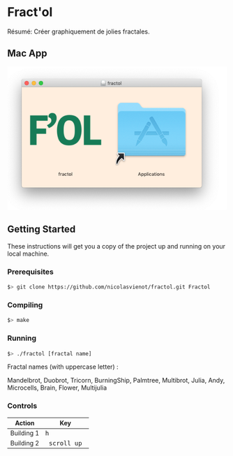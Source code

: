 # Fract'ol

Résumé: Créer graphiquement de jolies fractales.

## Mac App

[![Image of fractol app](resources/fractol_macapp2.png)](https://drive.google.com/open?id=1yv9u1YI1tcDdnKvpMugl-nQSvAdbweeD)

## Getting Started

These instructions will get you a copy of the project up and running on your local machine.

### Prerequisites

```bash
$> git clone https://github.com/nicolasvienot/fractol.git Fractol
```

### Compiling

```bash
$> make
```

### Running

```bash
$> ./fractol [fractal name]
```

Fractal names (with uppercase letter) :

Mandelbrot, Duobrot, Tricorn, BurningShip, Palmtree, Multibrot, Julia, Andy, Microcells, Brain, Flower, Multijulia

### Controls

Action | Key
---------------------- | ---------
Building 1 | <kbd>h</kbd>
Building 2 | <kbd>&nbsp;scroll up&nbsp;</kbd>
